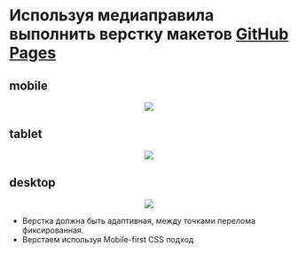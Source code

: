 # Используя медиаправила выполнить верстку макетов [GitHub Pages](https://manuilenkoart.github.io/goit-fe-course/html-css/module-08/index.html)

## mobile

<p align="center">
  <img src='https://github.com/Manuilenkoart/readme/raw/master/FE-cource/html-css/img/homework-08-mobile.png'/>
</p>

## tablet

<p align="center">
  <img src='https://github.com/Manuilenkoart/readme/raw/master/FE-cource/html-css/img/homework-08-tablet.png'/>
</p>

## desktop

<p align="center">
  <img src='https://github.com/Manuilenkoart/readme/raw/master/FE-cource/html-css/img/homework-08-desktop.png'/>
</p>

- Верстка должна быть адаптивная, между точками перелома фиксированная.
- Верстаем используя Mobile-first CSS подход
